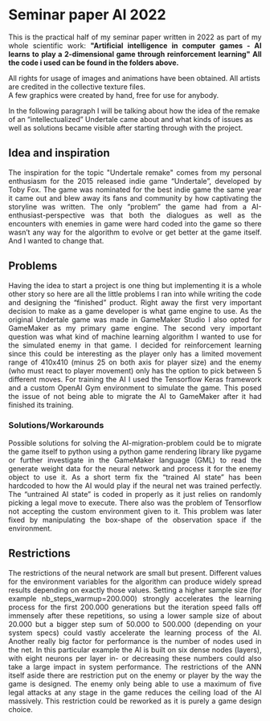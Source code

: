 # Seminar paper AI 2022

<p style='text-align: justify;'>This is the practical half of my seminar paper written in 2022 as part of my whole scientific work:  
<b>"Artificial intelligence in computer games - AI learns to play a 2-dimensional game through reinforcement learning"
All the code i used can be found in the folders above.</b>  

All rights for usage of images and animations have been obtained. All artists are credited in the collective texture files.  
A few graphics were created by hand, free for use for anybody.

In the following paragraph I will be talking about how the idea of the remake of an “intellectualized” Undertale came about
and what kinds of issues as well as solutions became visible after starting through with the project.

## Idea and inspiration

<p style='text-align: justify;'>The inspiration for the topic "Undertale remake" comes from my personal enthusiasm for the 2015 released indie game “Undertale”, developed by Toby Fox.  
The game was nominated for the best indie game the same year it came out and blew away its fans and community by how captivating the storyline was written.  
The only “problem” the game had from a AI-enthusiast-perspective was that both the dialogues as well as the encounters with enemies in game were hard coded into the game  
so there wasn’t any way for the algorithm to evolve or get better at the game itself.  
And I wanted to change that.

## Problems

<p style='text-align: justify;'>Having the idea to start a project is one thing but implementing it is a whole other story so here are all the little problems I ran into while writing the code and designing the “finished” product.  
Right away the first very important decision to make as a game developer is what game engine to use.  
As the original Undertale game was made in GameMaker Studio I also opted for GameMaker as my primary game engine.  
The second very important question was what kind of machine learning algorithm I wanted to use for the simulated enemy in that game.  
I decided for reinforcement learning since this could be interesting as the player only has a limited movement range of 410x410 (minus 25 on both axis for player size) and the enemy (who must react to player movement) only has the option to pick between 5 different moves.  
For training the AI I used the Tensorflow Keras framework and a custom OpenAI Gym environment to simulate the game.  
This posed the issue of not being able to migrate the AI to GameMaker after it had finished its training.

### Solutions/Workarounds

<p style='text-align: justify;'>Possible solutions for solving the AI-migration-problem could be to migrate the game itself to python using a python game rendering library like pygame or further investigate in the GameMaker language (GML)  to read the generate weight data for the neural network and process it for the enemy object to use it.  
As a short term fix the “trained AI state” has been hardcoded to how the AI would play if the neural net was trained perfectly.  
The “untrained AI state” is coded in properly as it just relies on randomly picking a legal move to execute.  
There also was the problem of Tensorflow not accepting the custom environment given to it.  
This problem was later fixed by manipulating the box-shape of the observation space if the environment.

## Restrictions

<p style='text-align: justify;'>The restrictions of the neural network are small but present.  
Different values for the environment variables for the algorithm can produce widely spread results depending on exactly those values.  
Setting a higher sample size (for example nb_steps_warmup=200.000)  strongly accelerates the learning process for the first 200.000 generations but the iteration speed falls off immensely after these repetitions, so using a lower sample size of about 20.000 but a bigger step sum of 50.000 to 500.000 (depending on your system specs) could vastly accelerate the learning process of the AI.  
Another really big factor for performance is the number of nodes used in the net.  
In this particular example the AI is built on six dense nodes (layers), with eight neurons per layer in- or decreasing these numbers could also take a large impact in system performance.  
The restrictions of the ANN itself aside there are restriction put on the enemy or player by the way the game is designed.  The enemy only being able to use a maximum of five legal attacks at any stage in the game reduces the ceiling load of the AI massively.  
This restriction could be reworked as it is purely a game design choice.
